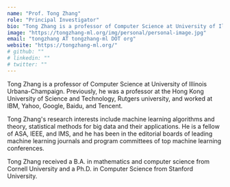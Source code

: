 ```yaml
---
name: "Prof. Tong Zhang"
role: "Principal Investigator"
bio: "Tong Zhang is a professor of Computer Science at University of Illinois Urbana-Champaign."
image: "https://tongzhang-ml.org/img/personal/personal-image.jpg"
email: "tongzhang AT tongzhang-ml DOT org"
website: "https://tongzhang-ml.org/"
# github: ""
# linkedin: ""
# twitter: ""
---
```


Tong Zhang is a professor of Computer Science at University of Illinois Urbana-Champaign. Previously, he was a professor at the Hong Kong University of Science and Technology, Rutgers university, and worked at IBM, Yahoo, Google, Baidu, and Tencent.

Tong Zhang's research interests include machine learning algorithms and theory, statistical methods for big data and their applications. He is a fellow of ASA, IEEE, and IMS, and he has been in the editorial boards of leading machine learning journals and program committees of top machine learning conferences.

Tong Zhang received a B.A. in mathematics and computer science from Cornell University and a Ph.D. in Computer Science from Stanford University.